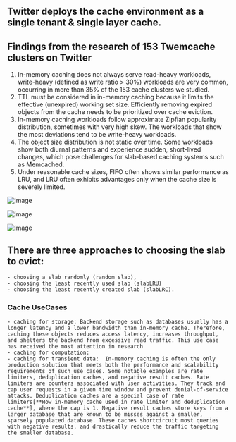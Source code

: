 
## Twitter deploys the cache environment as a single tenant & single layer cache.

## Findings from the research of 153 Twemcache clusters on Twitter

  1. In-memory caching does not always serve read-heavy workloads, write-heavy (defined as write ratio > 30%) workloads are very common, occurring in more than 35% of the 153 cache clusters we studied.
  2. TTL must be considered in in-memory caching because it limits the effective (unexpired) working set size. Efficiently removing expired objects from the cache needs to be prioritized over cache eviction.
  3. In-memory caching workloads follow approximate Zipfian popularity distribution, sometimes with very high skew. The workloads that show the most deviations tend to be write-heavy workloads.
  4. The object size distribution is not static over time. Some workloads show both diurnal patterns and experience sudden, short-lived changes, which pose challenges for slab-based caching systems such as Memcached.
  5. Under reasonable cache sizes, FIFO often shows similar performance as LRU, and LRU often exhibits advantages only when the cache size is severely limited.








![image](https://github.com/user-attachments/assets/0b054b39-4afa-483b-93f2-42a8555eefb8)


![image](https://github.com/user-attachments/assets/aefa95be-95ba-4d75-8513-d86c2d965164)


![image](https://github.com/user-attachments/assets/517cd30f-07c8-44a4-9675-d799c2a7e397)


## There are three approaches to choosing the slab to evict: 
    - choosing a slab randomly (random slab), 
    - choosing the least recently used slab (slabLRU)
    - choosing the least recently created slab (slabLRC). 

### Cache UseCases
    - caching for storage: Backend storage such as databases usually has a longer latency and a lower bandwidth than in-memory cache. Therefore, caching these objects reduces access latency, increases throughput, and shelters the backend from excessive read traffic. This use case has received the most attention in research
    - caching for computation: 
    - caching for transient data:  In-memory caching is often the only production solution that meets both the performance and scalability requirements of such use cases. Some notable examples are rate limiters, deduplication caches, and negative result caches. Rate limiters are counters associated with user activities. They track and cap user requests in a given time window and prevent denial-of-service attacks. Deduplication caches are a special case of rate limiters[**How in-memory cache used in rate limiter and deduplication cache**], where the cap is 1. Negative result caches store keys from a larger database that are known to be misses against a smaller, sparsely populated database. These caches shortcircuit most queries with negative results, and drastically reduce the traffic targeting the smaller database.
    
